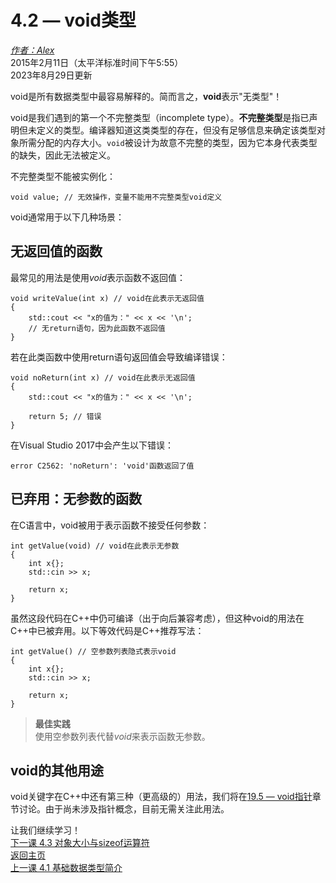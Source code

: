 4.2 — void类型  
===================

[*作者：Alex*](https://www.learncpp.com/author/Alex/ "查看 Alex 的所有文章")  
2015年2月11日（太平洋标准时间下午5:55）  
2023年8月29日更新  

void是所有数据类型中最容易解释的。简而言之，**void**表示"无类型"！  

void是我们遇到的第一个不完整类型（incomplete type）。**不完整类型**是指已声明但未定义的类型。编译器知道这类类型的存在，但没有足够信息来确定该类型对象所需分配的内存大小。`void`被设计为故意不完整的类型，因为它本身代表类型的缺失，因此无法被定义。  

不完整类型不能被实例化：  
```
void value; // 无效操作，变量不能用不完整类型void定义
```  

void通常用于以下几种场景：  

无返回值的函数  
----------------  

最常见的用法是使用*void*表示函数不返回值：  
```
void writeValue(int x) // void在此表示无返回值
{
    std::cout << "x的值为：" << x << '\n';
    // 无return语句，因为此函数不返回值
}
```  

若在此类函数中使用return语句返回值会导致编译错误：  
```
void noReturn(int x) // void在此表示无返回值
{
    std::cout << "x的值为：" << x << '\n';

    return 5; // 错误
}
```  

在Visual Studio 2017中会产生以下错误：  
```
error C2562: 'noReturn': 'void'函数返回了值
```  

已弃用：无参数的函数  
----------------  

在C语言中，void被用于表示函数不接受任何参数：  
```
int getValue(void) // void在此表示无参数
{
    int x{};
    std::cin >> x;

    return x;
}
```  

虽然这段代码在C++中仍可编译（出于向后兼容考虑），但这种void的用法在C++中已被弃用。以下等效代码是C++推荐写法：  
```
int getValue() // 空参数列表隐式表示void
{
    int x{};
    std::cin >> x;

    return x;
}
```  

> **最佳实践**  
> 使用空参数列表代替*void*来表示函数无参数。  

void的其他用途  
----------------  

void关键字在C++中还有第三种（更高级的）用法，我们将在[19.5 — void指针](void-pointers/)章节讨论。由于尚未涉及指针概念，目前无需关注此用法。  

让我们继续学习！  
[下一课 4.3 对象大小与sizeof运算符](Chapter-4/lesson4.3-object-sizes-and-the-sizeof-operator.md)  
[返回主页](/)  
[上一课 4.1 基础数据类型简介](Chapter-4/lesson4.1-introduction-to-fundamental-data-types.md)